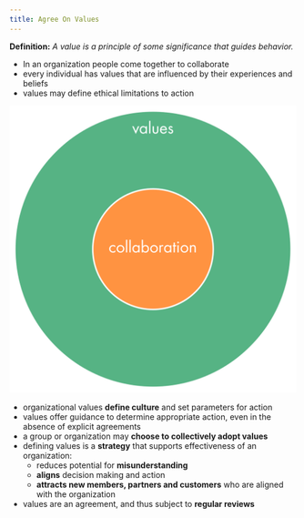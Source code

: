 ```yaml
---
title: Agree On Values 
---
```




**Definition:** *A value is a principle of some significance that guides behavior.*

* In an organization people come together to collaborate
* every individual has values that are influenced by their experiences and beliefs
* values may define ethical limitations to action

![](img/collaboration-values/values-step2.png)

* organizational values **define culture** and set parameters for action
* values offer guidance to determine appropriate action, even in the absence of explicit agreements
* a group or organization may **choose to collectively adopt values**
* defining values is a **strategy** that supports effectiveness of an organization:
    * reduces potential for **misunderstanding**
    * **aligns** decision making and action
    * **attracts new members, partners and customers** who are aligned with the organization
* values are an agreement, and thus subject to **regular reviews**
